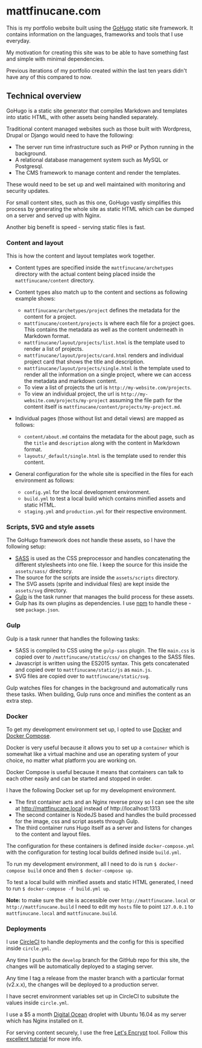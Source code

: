 # mattfinucane.com

This is my portfolio website built using the [GoHugo](https://gohugo.io/) static site framework. It contains information on the languages, frameworks and tools that I use everyday.

My motivation for creating this site was to be able to have something fast and simple with minimal dependencies.

Previous iterations of my portfolio created within the last ten years didn't have any of this compared to now.

## Technical overview
GoHugo is a static site generator that compiles Markdown and templates into static HTML, with other assets being handled separately.

Traditional content managed websites such as those built with Wordpress, Drupal or Django would need to have the following:

- The server run time infrastructure such as PHP or Python running in the background.
- A relational database management system such as MySQL or Postgresql.
- The CMS framework to manage content and render the templates. 

These would need to be set up and well maintained with monitoring and security updates. 

For small content sites, such as this one, GoHugo vastly simplifies this process by generating the whole site as static HTML which can be dumped on a server and served up with Nginx.

Another big benefit is speed - serving static files is fast.

### Content and layout
This is how the content and layout templates work together.

- Content types are specified inside the `mattfinucane/archetypes` directory with the actual content being placed inside the `mattfinucane/content` directory.

- Content types also match up to the content and sections as following example shows:
	- `mattfinucane/archetypes/project` defines the metadata for the content for a project.
	- `mattfinucane/content/projects` is where each file for a project goes. This contains the metadata as well as the content underneath in Markdown format.
	- `mattfinucane/layout/projects/list.html` is the template used to render a list of projects.
	- `mattfinucane/layout/projects/card.html` renders and individual project card that shows the title and description.
	- `mattfinucane/layout/projects/single.html` is the template used to render all the information on a single project, where we can access the metadata and markdown content.
	- To view a list of projects the url is `http://my-website.com/projects`.
	- To view an individual project, the url is `http://my-website.com/projects/my-project` assuming the file path for the content itself is `mattfinucane/content/projects/my-project.md`.

- Individual pages (those without list and detail views) are mapped as follows:
	- `content/about.md` contains the metadata for the about page, such as the `title` and `description` along with the content in Markdown format.
	- `layouts/_default/single.html` is the template used to render this content.

- General configuration for the whole site is specified in the files for each environment as follows:
	- `config.yml` for the local development environment.
	- `build.yml` to test a local build which contains minified assets and static HTML.
	- `staging.yml` and `production.yml` for their respective environment.

### Scripts, SVG and style assets
The GoHugo framework does not handle these assets, so I have the following setup:

- [SASS](http://sass-lang.com/) is used as the CSS preprocessor and handles concatenating the different stylesheets into one file. I keep the source for this inside the `assets/sass/` directory.
- The source for the scripts are inside the `assets/scripts` directory.
- The SVG assets (sprite and individual files) are kept inside the `assets/svg` directory.
- [Gulp](http://gulpjs.com/) is the task runner that manages the build process for these assets.
- Gulp has its own plugins as dependencies. I use [npm](https://www.npmjs.com/) to handle these - see `package.json`.

### Gulp
Gulp is a task runner that handles the following tasks:

- SASS is compiled to CSS using the `gulp-sass` plugin. The file `main.css` is copied over to `/mattfinucane/static/css/` on changes to the SASS files.
- Javascript is written using the ES2015 syntax. This gets concatenated and copied over to `mattfinucane/static/js` as `main.js`.
- SVG files are copied over to `mattfinucane/static/svg`.

Gulp watches files for changes in the background and automatically runs these tasks. When building, Gulp runs once and minifies the content as an extra step.

### Docker
To get my development environment set up, I opted to use [Docker](https://www.docker.com/) and [Docker Compose](https://docs.docker.com/compose/). 

Docker is very useful because it allows you to set up a `container` which is somewhat like a virtual machine and use an operating system of your choice, no matter what platform you are working on.

Docker Compose is useful because it means that containers can talk to each other easily and can be started and stopped in order.

I have the following Docker set up for my development environment.

- The first container acts and an Nginx reverse proxy so I can see the site at http://mattfinucane.local instead of http://localhost:1313
- The second container is NodeJS based and handles the build processed for the image, css and script assets through Gulp.
- The third container runs Hugo itself as a server and listens for changes to the content and layout files.

The configuration for these containers is defined inside `docker-compose.yml` with the configuration for testing local builds defined inside `build.yml`.

To run my development environment, all I need to do is run `$ docker-compose build` once and then `$ docker-compose up`. 

To test a local build with minified assets and static HTML generated, I need to run `$ docker-compose -f build.yml up`.

**Note:** to make sure the site is accessible over `http://mattfinucane.local` or `http://mattfinucane.build` I need to edit my `hosts` file to point `127.0.0.1` to `mattfinucane.local` and `mattfinucane.build`.

### Deployments

I use [CircleCI](https://circleci.com/) to handle deployments and the config for this is specified inside `circle.yml`.

Any time I push to the `develop` branch for the GitHub repo for this site, the changes will be automatically deployed to a staging server.

Any time I tag a release from the master branch with a particular format (v2.x.x), the changes will be deployed to a production server.

I have secret environment variables set up in CircleCI to subsitute the values inside `circle.yml`. 

I use a $5 a month [Digital Ocean](https://www.digitalocean.com/) droplet with Ubuntu 16.04 as my server which has Nginx installed on it.

For serving content securely, I use the free [Let's Encrypt](https://letsencrypt.org/) tool. Follow this [excellent tutorial](https://www.digitalocean.com/community/tutorials/how-to-secure-nginx-with-let-s-encrypt-on-ubuntu-16-04) for more info.







